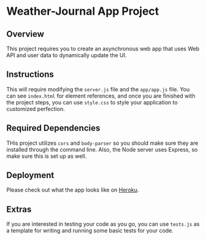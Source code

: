 # Weather-Journal App Project

## Overview
This project requires you to create an asynchronous web app that uses Web API and user data to dynamically update the UI. 

## Instructions
This will require modifying the `server.js` file and the `app/app.js` file. You can see `index.html` for element references, and once you are finished with the project steps, you can use `style.css` to style your application to customized perfection.

## Required Dependencies
THis project utilizes `cors` and `body-parser` so you should make sure they are installed through the command line. Also, the Node server uses Express, so make sure this is set up as well.

## Deployment
Please check out what the app looks like on [Heroku](https://fierce-chamber-88506.herokuapp.com/).

## Extras
If you are interested in testing your code as you go, you can use `tests.js` as a template for writing and running some basic tests for your code.
